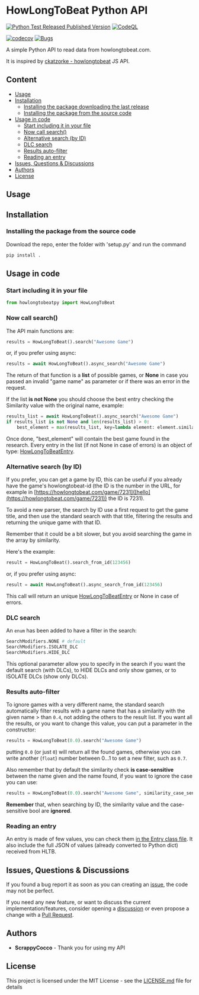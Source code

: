 # HowLongToBeat Python API

[![Python Test Released Published Version](https://github.com/ScrappyCocco/HowLongToBeat-PythonAPI/actions/workflows/python-test-release.yml/badge.svg)](https://github.com/ScrappyCocco/HowLongToBeat-PythonAPI/actions/workflows/python-test-release.yml)
[![CodeQL](https://github.com/ScrappyCocco/HowLongToBeat-PythonAPI/actions/workflows/codeql-analysis.yml/badge.svg)](https://github.com/ScrappyCocco/HowLongToBeat-PythonAPI/actions/workflows/codeql-analysis.yml)

[![codecov](https://codecov.io/gh/ScrappyCocco/HowLongToBeat-PythonAPI/branch/master/graph/badge.svg)](https://codecov.io/gh/ScrappyCocco/HowLongToBeat-PythonAPI)
[![Bugs](https://sonarcloud.io/api/project_badges/measure?project=ScrappyCocco_HowLongToBeat-PythonAPI&metric=bugs)](https://sonarcloud.io/dashboard?id=ScrappyCocco_HowLongToBeat-PythonAPI)

A simple Python API to read data from howlongtobeat.com.

It is inspired by [ckatzorke - howlongtobeat](https://github.com/ckatzorke/howlongtobeat) JS API.

## Content

- [Usage](#usage)
- [Installation](#installation)
  - [Installing the package downloading the last release](#installing-the-package-downloading-the-last-release)
  - [Installing the package from the source code](#installing-the-package-from-the-source-code)
- [Usage in code](#usage-in-code)
  - [Start including it in your file](#start-including-it-in-your-file)
  - [Now call search()](#now-call-search)
  - [Alternative search (by ID)](#alternative-search-by-id)
  - [DLC search](#dlc-search)
  - [Results auto-filter](#results-auto-filter)
  - [Reading an entry](#reading-an-entry)
- [Issues, Questions & Discussions](#issues-questions--discussions)
- [Authors](#authors)
- [License](#license)

## Usage

## Installation


### Installing the package from the source code

Download the repo, enter the folder with 'setup.py' and run the command

```python
pip install .
```

## Usage in code

### Start including it in your file

```python
from howlongtobeatpy import HowLongToBeat
```

### Now call search()

The API main functions are:

```python
results = HowLongToBeat().search("Awesome Game")
```

or, if you prefer using async:

```python
results = await HowLongToBeat().async_search("Awesome Game")
```

The return of that function is a **list** of possible games, or **None** in case you passed an invalid "game name" as parameter or if there was an error in the request.

If the list **is not None** you should choose the best entry checking the Similarity value with the original name, example:

```python
results_list = await HowLongToBeat().async_search("Awesome Game")
if results_list is not None and len(results_list) > 0:
    best_element = max(results_list, key=lambda element: element.similarity)
```

Once done, "best_element" will contain the best game found in the research.
Every entry in the list (if not None in case of errors) is an object of type: [HowLongToBeatEntry](https://github.com/ScrappyCocco/HowLongToBeat-PythonAPI/blob/master/howlongtobeatpy/howlongtobeatpy/HowLongToBeatEntry.py).

### Alternative search (by ID)

If you prefer, you can get a game by ID, this can be useful if you already have the game's howlongtobeat-id (the ID is the number in the URL, for example in [https://howlongtobeat.com/game/7231]([hello](https://howlongtobeat.com/game/7231)) the ID is 7231).

To avoid a new parser, the search by ID use a first request to get the game title, and then use the standard search with that title, filtering the results and returning the unique game with that ID.

Remember that it could be a bit slower, but you avoid searching the game in the array by similarity.

Here's the example:

```python
result = HowLongToBeat().search_from_id(123456)
```

or, if you prefer using async:

```python
result = await HowLongToBeat().async_search_from_id(123456)
```

This call will return an unique [HowLongToBeatEntry](https://github.com/ScrappyCocco/HowLongToBeat-PythonAPI/blob/master/howlongtobeatpy/howlongtobeatpy/HowLongToBeatEntry.py) or None in case of errors.

### DLC search

An `enum` has been added to have a filter in the search:

```python
SearchModifiers.NONE # default
SearchModifiers.ISOLATE_DLC
SearchModifiers.HIDE_DLC
```

This optional parameter allow you to specify in the search if you want the default search (with DLCs), to HIDE DLCs and only show games, or to ISOLATE DLCs (show only DLCs).

### Results auto-filter

To ignore games with a very different name, the standard search automatically filter results with a game name that has a similarity with the given name > than `0.4`, not adding the others to the result list.
If you want all the results, or you want to change this value, you can put a parameter in the constructor:

```python
results = HowLongToBeat(0.0).search("Awesome Game")
```

putting `0.0` (or just `0`) will return all the found games, otherwise you can write another (`float`) number between 0...1 to set a new filter, such as `0.7`.

Also remember that by default the similarity check **is case-sensitive** between the name given and the name found, if you want to ignore the case you can use:

```python
results = HowLongToBeat(0.0).search("Awesome Game", similarity_case_sensitive=False)
```

**Remember** that, when searching by ID, the similarity value and the case-sensitive bool are **ignored**.

### Reading an entry

An entry is made of few values, you can check them [in the Entry class file](https://github.com/ScrappyCocco/HowLongToBeat-PythonAPI/blob/master/howlongtobeatpy/howlongtobeatpy/HowLongToBeatEntry.py). It also include the full JSON of values (already converted to Python dict) received from HLTB.

## Issues, Questions & Discussions

If you found a bug report it as soon as you can creating an [issue](https://github.com/ScrappyCocco/HowLongToBeat-PythonAPI/issues/new), the code may not be perfect.

If you need any new feature, or want to discuss the current implementation/features, consider opening a [discussion](https://github.com/ScrappyCocco/HowLongToBeat-PythonAPI/discussions) or even propose a change with a [Pull Request](https://github.com/ScrappyCocco/HowLongToBeat-PythonAPI/pulls).

## Authors

* **ScrappyCocco** - Thank you for using my API

## License

This project is licensed under the MIT License - see the [LICENSE.md](LICENSE.md) file for details
